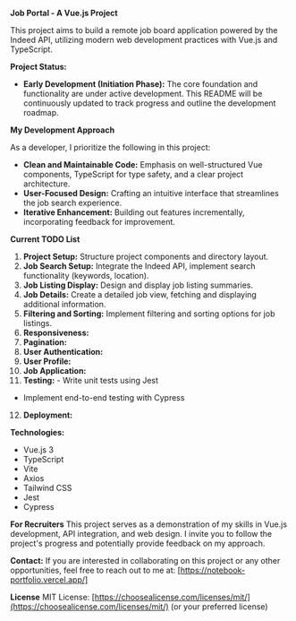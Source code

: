 **Job Portal - A Vue.js Project**

This project aims to build a remote job board application powered by the Indeed API, utilizing modern web development practices with Vue.js and TypeScript.

**Project Status:**

- **Early Development (Initiation Phase):** The core foundation and functionality are under active development. This README will be continuously updated to track progress and outline the development roadmap.

**My Development Approach**

As a developer, I prioritize the following in this project:

- **Clean and Maintainable Code:** Emphasis on well-structured Vue components, TypeScript for type safety, and a clear project architecture.
- **User-Focused Design:** Crafting an intuitive interface that streamlines the job search experience.
- **Iterative Enhancement:** Building out features incrementally, incorporating feedback for improvement.

**Current TODO List**

1. **Project Setup:**
   Structure project components and directory layout.
2. **Job Search Setup:** Integrate the Indeed API, implement search functionality (keywords, location).
3. **Job Listing Display:** Design and display job listing summaries.
4. **Job Details:** Create a detailed job view, fetching and displaying additional information.
5. **Filtering and Sorting:** Implement filtering and sorting options for job listings.
6. **Responsiveness:**
7. **Pagination:**
8. **User Authentication:**
9. **User Profile:**
10. **Job Application:**
11. **Testing:** - Write unit tests using Jest

- Implement end-to-end testing with Cypress

12. **Deployment:**

**Technologies:**

- Vue.js 3
- TypeScript
- Vite
- Axios
- Tailwind CSS
- Jest
- Cypress

**For Recruiters**
This project serves as a demonstration of my skills in Vue.js development, API integration, and web design. I invite you to follow the project's progress and potentially provide feedback on my approach.

**Contact:**
If you are interested in collaborating on this project or any other opportunities, feel free to reach out to me at: [https://notebook-portfolio.vercel.app/]

**License**
MIT License: [https://choosealicense.com/licenses/mit/](https://choosealicense.com/licenses/mit/) (or your preferred license)
